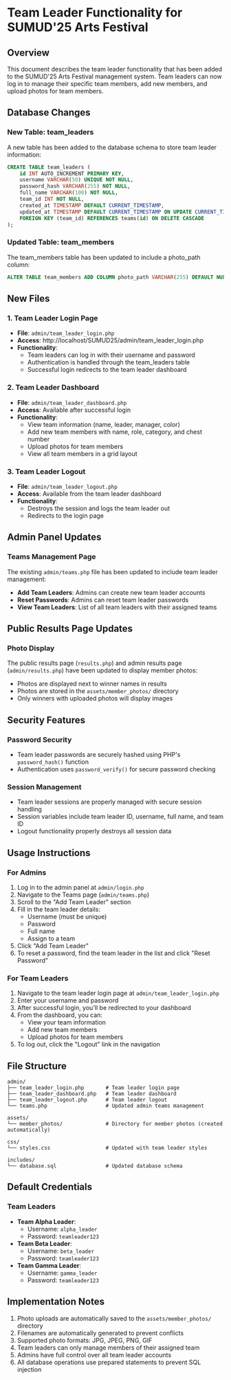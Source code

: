 # Team Leader Functionality for SUMUD'25 Arts Festival

## Overview
This document describes the team leader functionality that has been added to the SUMUD'25 Arts Festival management system. Team leaders can now log in to manage their specific team members, add new members, and upload photos for team members.

## Database Changes

### New Table: team_leaders
A new table has been added to the database schema to store team leader information:

```sql
CREATE TABLE team_leaders (
    id INT AUTO_INCREMENT PRIMARY KEY,
    username VARCHAR(50) UNIQUE NOT NULL,
    password_hash VARCHAR(255) NOT NULL,
    full_name VARCHAR(100) NOT NULL,
    team_id INT NOT NULL,
    created_at TIMESTAMP DEFAULT CURRENT_TIMESTAMP,
    updated_at TIMESTAMP DEFAULT CURRENT_TIMESTAMP ON UPDATE CURRENT_TIMESTAMP,
    FOREIGN KEY (team_id) REFERENCES teams(id) ON DELETE CASCADE
);
```

### Updated Table: team_members
The team_members table has been updated to include a photo_path column:

```sql
ALTER TABLE team_members ADD COLUMN photo_path VARCHAR(255) DEFAULT NULL;
```

## New Files

### 1. Team Leader Login Page
- **File**: `admin/team_leader_login.php`
- **Access**: http://localhost/SUMUD25/admin/team_leader_login.php
- **Functionality**: 
  - Team leaders can log in with their username and password
  - Authentication is handled through the team_leaders table
  - Successful login redirects to the team leader dashboard

### 2. Team Leader Dashboard
- **File**: `admin/team_leader_dashboard.php`
- **Access**: Available after successful login
- **Functionality**:
  - View team information (name, leader, manager, color)
  - Add new team members with name, role, category, and chest number
  - Upload photos for team members
  - View all team members in a grid layout

### 3. Team Leader Logout
- **File**: `admin/team_leader_logout.php`
- **Access**: Available from the team leader dashboard
- **Functionality**: 
  - Destroys the session and logs the team leader out
  - Redirects to the login page

## Admin Panel Updates

### Teams Management Page
The existing `admin/teams.php` file has been updated to include team leader management:

- **Add Team Leaders**: Admins can create new team leader accounts
- **Reset Passwords**: Admins can reset team leader passwords
- **View Team Leaders**: List of all team leaders with their assigned teams

## Public Results Page Updates

### Photo Display
The public results page (`results.php`) and admin results page (`admin/results.php`) have been updated to display member photos:

- Photos are displayed next to winner names in results
- Photos are stored in the `assets/member_photos/` directory
- Only winners with uploaded photos will display images

## Security Features

### Password Security
- Team leader passwords are securely hashed using PHP's `password_hash()` function
- Authentication uses `password_verify()` for secure password checking

### Session Management
- Team leader sessions are properly managed with secure session handling
- Session variables include team leader ID, username, full name, and team ID
- Logout functionality properly destroys all session data

## Usage Instructions

### For Admins
1. Log in to the admin panel at `admin/login.php`
2. Navigate to the Teams page (`admin/teams.php`)
3. Scroll to the "Add Team Leader" section
4. Fill in the team leader details:
   - Username (must be unique)
   - Password
   - Full name
   - Assign to a team
5. Click "Add Team Leader"
6. To reset a password, find the team leader in the list and click "Reset Password"

### For Team Leaders
1. Navigate to the team leader login page at `admin/team_leader_login.php`
2. Enter your username and password
3. After successful login, you'll be redirected to your dashboard
4. From the dashboard, you can:
   - View your team information
   - Add new team members
   - Upload photos for team members
5. To log out, click the "Logout" link in the navigation

## File Structure
```
admin/
├── team_leader_login.php       # Team leader login page
├── team_leader_dashboard.php   # Team leader dashboard
├── team_leader_logout.php      # Team leader logout
└── teams.php                   # Updated admin teams management

assets/
└── member_photos/              # Directory for member photos (created automatically)

css/
└── styles.css                  # Updated with team leader styles

includes/
└── database.sql                # Updated database schema
```

## Default Credentials

### Team Leaders
- **Team Alpha Leader**: 
  - Username: `alpha_leader`
  - Password: `teamleader123`
- **Team Beta Leader**: 
  - Username: `beta_leader`
  - Password: `teamleader123`
- **Team Gamma Leader**: 
  - Username: `gamma_leader`
  - Password: `teamleader123`

## Implementation Notes

1. Photo uploads are automatically saved to the `assets/member_photos/` directory
2. Filenames are automatically generated to prevent conflicts
3. Supported photo formats: JPG, JPEG, PNG, GIF
4. Team leaders can only manage members of their assigned team
5. Admins have full control over all team leader accounts
6. All database operations use prepared statements to prevent SQL injection